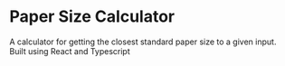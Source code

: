 # Paper Size Calculator
A calculator for getting the closest standard paper size to a given input. Built using React and Typescript